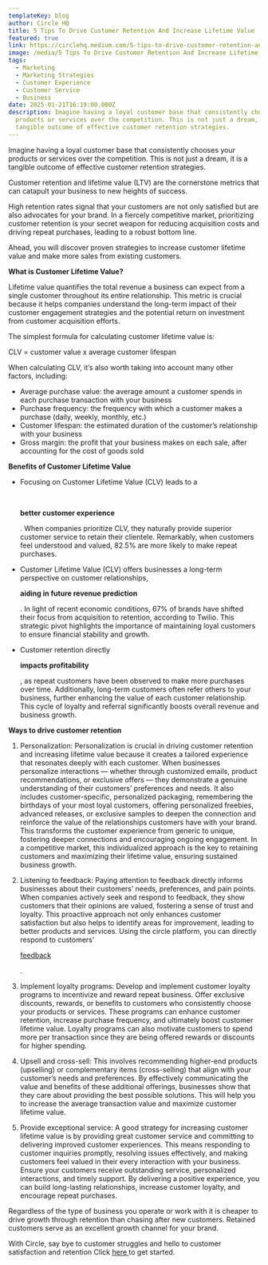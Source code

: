 ```yaml
---
templateKey: blog
author: Circle HQ
title: 5 Tips To Drive Customer Retention And Increase Lifetime Value
featured: true
link: https://circlehq.medium.com/5-tips-to-drive-customer-retention-and-increase-lifetime-value-e39ed120d754
image: /media/5 Tips To Drive Customer Retention And Increase Lifetime Value.webp
tags:
  - Marketing
  - Marketing Strategies
  - Customer Experience
  - Customer Service
  - Business
date: 2025-01-21T16:19:00.000Z
description: Imagine having a loyal customer base that consistently chooses your
  products or services over the competition. This is not just a dream, it is a
  tangible outcome of effective customer retention strategies.
---
```

Imagine having a loyal customer base that consistently chooses your products or services over the competition. This is not just a dream, it is a tangible outcome of effective customer retention strategies.

Customer retention and lifetime value (LTV) are the cornerstone metrics that can catapult your business to new heights of success.

High retention rates signal that your customers are not only satisfied but are also advocates for your brand. In a fiercely competitive market, prioritizing customer retention is your secret weapon for reducing acquisition costs and driving repeat purchases, leading to a robust bottom line.

Ahead, you will discover proven strategies to increase customer lifetime value and make more sales from existing customers.

**What is Customer Lifetime Value?**

Lifetime value quantifies the total revenue a business can expect from a single customer throughout its entire relationship. This metric is crucial because it helps companies understand the long-term impact of their customer engagement strategies and the potential return on investment from customer acquisition efforts.

The simplest formula for calculating customer lifetime value is:

CLV = customer value x average customer lifespan

When calculating CLV, it’s also worth taking into account many other factors, including:

* Average purchase value: the average amount a customer spends in each purchase transaction with your business
* Purchase frequency: the frequency with which a customer makes a purchase (daily, weekly, monthly, etc.)
* Customer lifespan: the estimated duration of the customer’s relationship with your business
* Gross margin: the profit that your business makes on each sale, after accounting for the cost of goods sold

**Benefits of Customer Lifetime Value**

* Focusing on Customer Lifetime Value (CLV) leads to a

   

  **better customer experience**

  . When companies prioritize CLV, they naturally provide superior customer service to retain their clientele. Remarkably, when customers feel understood and valued, 82.5% are more likely to make repeat purchases.
* Customer Lifetime Value (CLV) offers businesses a long-term perspective on customer relationships, 

  **aiding in future revenue prediction**

  . In light of recent economic conditions, 67% of brands have shifted their focus from acquisition to retention, according to Twilio. This strategic pivot highlights the importance of maintaining loyal customers to ensure financial stability and growth.
* Customer retention directly 

  **impacts profitability**

  , as repeat customers have been observed to make more purchases over time. Additionally, long-term customers often refer others to your business, further enhancing the value of each customer relationship. This cycle of loyalty and referral significantly boosts overall revenue and business growth.

**Ways to drive customer retention**

1. Personalization: Personalization is crucial in driving customer retention and increasing lifetime value because it creates a tailored experience that resonates deeply with each customer. When businesses personalize interactions — whether through customized emails, product recommendations, or exclusive offers — they demonstrate a genuine understanding of their customers’ preferences and needs. It also includes customer-specific, personalized packaging, remembering the birthdays of your most loyal customers, offering personalized freebies, advanced releases, or exclusive samples to deepen the connection and reinforce the value of the relationships customers have with your brand. This transforms the customer experience from generic to unique, fostering deeper connections and encouraging ongoing engagement. In a competitive market, this individualized approach is the key to retaining customers and maximizing their lifetime value, ensuring sustained business growth.
2. Listening to feedback: Paying attention to feedback directly informs businesses about their customers’ needs, preferences, and pain points. When companies actively seek and respond to feedback, they show customers that their opinions are valued, fostering a sense of trust and loyalty. This proactive approach not only enhances customer satisfaction but also helps to identify areas for improvement, leading to better products and services. Using the circle platform, you can directly respond to customers’ 

   [feedback](http://www.circlehq.co/)

   .
3. Implement loyalty programs: Develop and implement customer loyalty programs to incentivize and reward repeat business. Offer exclusive discounts, rewards, or benefits to customers who consistently choose your products or services. These programs can enhance customer retention, increase purchase frequency, and ultimately boost customer lifetime value. Loyalty programs can also motivate customers to spend more per transaction since they are being offered rewards or discounts for higher spending.
4. Upsell and cross-sell: This involves recommending higher-end products (upselling) or complementary items (cross-selling) that align with your customer’s needs and preferences. By effectively communicating the value and benefits of these additional offerings, businesses show that they care about providing the best possible solutions. This will help you to increase the average transaction value and maximize customer lifetime value.
5. Provide exceptional service: A good strategy for increasing customer lifetime value is by providing great customer service and committing to delivering improved customer experiences. This means responding to customer inquiries promptly, resolving issues effectively, and making customers feel valued in their every interaction with your business. Ensure your customers receive outstanding service, personalized interactions, and timely support. By delivering a positive experience, you can build long-lasting relationships, increase customer loyalty, and encourage repeat purchases.

Regardless of the type of business you operate or work with it is cheaper to drive growth through retention than chasing after new customers. Retained customers serve as an excellent growth channel for your brand.

With Circle, say bye to customer struggles and hello to customer satisfaction and retention Click [here ](http://www.circlehq.co/)to get started.
